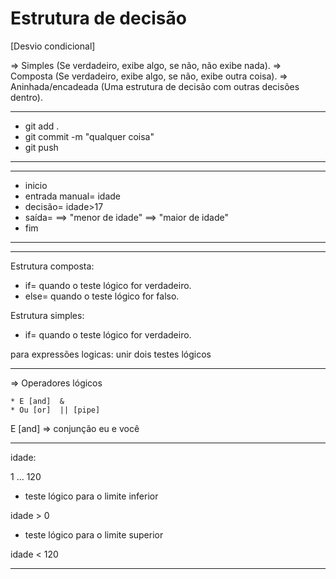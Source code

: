 # Estrutura de decisão 
 [Desvio condicional]

=> Simples (Se verdadeiro, exibe algo, se não, não exibe nada).
=> Composta (Se verdadeiro, exibe algo, se não, exibe outra coisa).
=> Aninhada/encadeada (Uma estrutura de decisão com outras decisões dentro).

--------------------------------------------------------------------------------------------------
* git add . 
* git commit -m "qualquer coisa"
* git push 
--------------------------------------------------------------------------------------------------

--------------------------------------------------------------------------------------------------
* inicio
* entrada manual= idade
* decisão= idade>17
* saída= 
==> "menor de idade"
==> "maior de idade"
* fim
--------------------------------------------------------------------------------------------------

------------------------------------------------
Estrutura composta:
  * if= quando o teste lógico for verdadeiro.
  * else= quando o teste lógico for falso.
	
Estrutura simples:
  * if= quando o teste lógico for verdadeiro.

para expressões logicas: unir dois testes lógicos

--------------------------------------------------------

=> Operadores lógicos

	* E [and]  & 
	* Ou [or]  || [pipe]

E [and] => conjunção
eu e você

--------------------------------------------------------------------------------------------------
idade:

1 ... 120

  * teste lógico para o limite inferior

idade > 0

  * teste lógico para o limite superior

idade < 120

---------------------------------------------------------------------------------------------------
